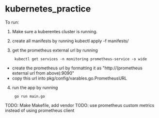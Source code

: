 # kubernetes_practice

To run:

1. Make sure a kuberentes cluster is running.
2. create all manifests by running 
    kubectl apply -f manifests/
3. get the prometheus external url by running

		kubectl get services -n monitoring prometheus-service -o wide
- create the prometheus url by formatting it as "http://(prometheus external url from above):9090"
- copy this url into pkg/config/varables.go.PrometheusURL
4. run the app by running

		go run main.go

TODO: Make Makefile, add vendor
TODO: use prometheus custom metrics instead of using prometheus client
